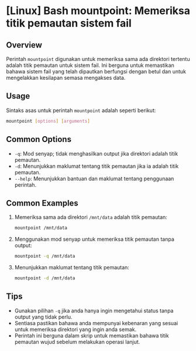 # [Linux] Bash mountpoint: Memeriksa titik pemautan sistem fail

## Overview
Perintah `mountpoint` digunakan untuk memeriksa sama ada direktori tertentu adalah titik pemautan untuk sistem fail. Ini berguna untuk memastikan bahawa sistem fail yang telah dipautkan berfungsi dengan betul dan untuk mengelakkan kesilapan semasa mengakses data.

## Usage
Sintaks asas untuk perintah `mountpoint` adalah seperti berikut:

```bash
mountpoint [options] [arguments]
```

## Common Options
- `-q`: Mod senyap; tidak menghasilkan output jika direktori adalah titik pemautan.
- `-d`: Menunjukkan maklumat tentang titik pemautan jika ia adalah titik pemautan.
- `--help`: Menunjukkan bantuan dan maklumat tentang penggunaan perintah.

## Common Examples
1. Memeriksa sama ada direktori `/mnt/data` adalah titik pemautan:
   ```bash
   mountpoint /mnt/data
   ```

2. Menggunakan mod senyap untuk memeriksa titik pemautan tanpa output:
   ```bash
   mountpoint -q /mnt/data
   ```

3. Menunjukkan maklumat tentang titik pemautan:
   ```bash
   mountpoint -d /mnt/data
   ```

## Tips
- Gunakan pilihan `-q` jika anda hanya ingin mengetahui status tanpa output yang tidak perlu.
- Sentiasa pastikan bahawa anda mempunyai kebenaran yang sesuai untuk memeriksa direktori yang ingin anda semak.
- Perintah ini berguna dalam skrip untuk memastikan bahawa titik pemautan wujud sebelum melakukan operasi lanjut.